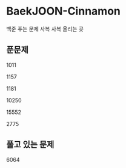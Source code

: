 # BaekJOON-Cinnamon
백준 푸는 문제 사복 사복 올리는 곳

## 푼문제

1011

1157

1181

10250

15552

2775



## 풀고 있는 문제

6064